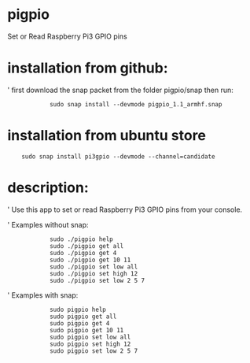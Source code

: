 # pigpio
Set or Read Raspberry Pi3 GPIO pins

# installation from github:
'       first download the snap packet from the folder pigpio/snap
        then run:
        
                sudo snap install --devmode pigpio_1.1_armhf.snap

# installation from ubuntu store
        sudo snap install pi3gpio --devmode --channel=candidate
        
# description:
'       Use this app to set or read Raspberry Pi3 GPIO pins from your console.

'        Examples without snap:   

                sudo ./pigpio help    
                sudo ./pigpio get all   
                sudo ./pigpio get 4   
                sudo ./pigpio get 10 11   
                sudo ./pigpio set low all   
                sudo ./pigpio set high 12
                sudo ./pigpio set low 2 5 7

'        Examples with snap:   

                sudo pigpio help    
                sudo pigpio get all   
                sudo pigpio get 4   
                sudo pigpio get 10 11   
                sudo pigpio set low all   
                sudo pigpio set high 12
                sudo pigpio set low 2 5 7
